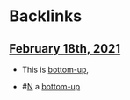 
# Backlinks
## [February 18th, 2021](<February 18th, 2021.md>)
- This is [bottom-up](<bottom-up.md>),

- #[N](<N.md>) a [bottom-up](<bottom-up.md>)

